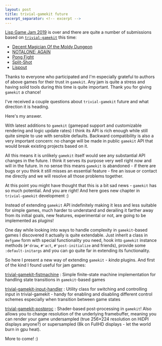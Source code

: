 ```yaml
---
layout: post
title: trivial-gamekit future
excerpt_separator: <!-- excerpt -->
---
```


[Lisp Game Jam 2019](https://itch.io/jam/lisp-game-jam-2019) is over and there
are quite a number of submissions based on
[`trivial-gamekit`](https://github.com/borodust/trivial-gamekit) this time:
* [Decent Magician Of the Moldy Dungeon](https://itch.io/jam/lisp-game-jam-2019/rate/415397)
* [NOTALONE: AGAIN](https://itch.io/jam/lisp-game-jam-2019/rate/415347)
* [Pong Fight](https://itch.io/jam/lisp-game-jam-2019/rate/413733)
* [Split-Shot](https://itch.io/jam/lisp-game-jam-2019/rate/413829)
* [Lispout](https://itch.io/jam/lisp-game-jam-2019/rate/410429)

Thanks to everyone who participated and I'm especially grateful to authors of
above games for their trust in `gamekit`. Any jam is quite a stress and having
solid tools during this time is quite important. Thank you for giving `gamekit`
a chance!

I've received a couple questions about `trivial-gamekit` future and what
direction it is heading.

Here's my answer.

<!-- excerpt -->

With latest additions to `gamekit` (gamepad support and customizable rendering
and logic update rates) I think its API is rich enough while still quite simple
to use with sensible defaults. Backward compatibility is also a very important
concern: no change will be made in public `gamekit` API that would break
existing projects based on it.

All this means it is unlikely `gamekit` itself would see any substantial API
changes in the future. I think it serves its purpose very well right now and
will in the future. In no sense this means `gamekit` is abandoned - if there are
bugs or you think it still misses an essential feature - fire an issue or
contact me directly and we will resolve all those problems together.

At this point you might have thought that this is a bit sad news - `gamekit` has
so much potential. And you are right! And here goes new chapter in
`trivial-gamekit` development :)

Instead of extending `gamekit` API indefinitely making it less and less suitable
for simple games, much harder to understand and derailing it farther away from
its initial goals, new features, experimental or not, are going to be
implemented as plugins!

One day while looking into ways to handle complexity in `gamekit`-based games I
discovered it actually is quite extendable. Just inherit a class in `defgame`
form with special functionality you need, hook into `gamekit` instance methods
(`#'draw`, `#'act`, `#'post-initialize` and friends), provide some
`:default-initargs` and you can go quite far in extending its functionality.

So here I present a new way of extending `gamekit` - _kinda_ plugins. And first
of the kind I found useful for jam games:

[trivial-gamekit-fistmachine](https://github.com/borodust/trivial-gamekit-fistmachine)
: Simple finite-state machine implementation for handling state transitions in
  `gamekit`-based games

[trivial-gamekit-input-handler](https://github.com/borodust/trivial-gamekit-input-handler)
: Utility class for switching and controlling input in trivial-gamekit - handy
  for enabling and disabling different control schemes especially when
  transition between game states

[trivial-gamekit-postproc](https://github.com/borodust/trivial-gamekit-postproc)
: Shader-based post-processing in `gamekit`! Also allows you to change
  resolution of the underlying framebuffer, meaning you can render your game
  undersampled (true 256×224 resolution on HiDPI displays anyone?) or
  supersampled (8k on FullHD displays - let the world burn in gpu heat).

More to come! :)

